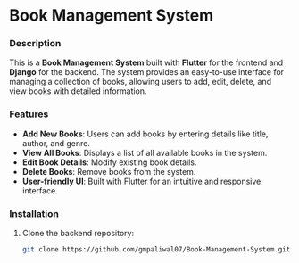 # Book Management System

### Description
This is a **Book Management System** built with **Flutter** for the frontend and **Django** for the backend. The system provides an easy-to-use interface for managing a collection of books, allowing users to add, edit, delete, and view books with detailed information.

### Features
- **Add New Books**: Users can add books by entering details like title, author, and genre.
- **View All Books**: Displays a list of all available books in the system.
- **Edit Book Details**: Modify existing book details.
- **Delete Books**: Remove books from the system.
- **User-friendly UI**: Built with Flutter for an intuitive and responsive interface.

### Installation
1. Clone the backend repository:
   ```bash
   git clone https://github.com/gmpaliwal07/Book-Management-System.git
   
